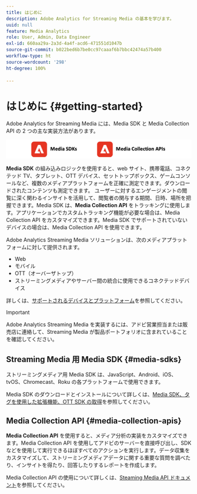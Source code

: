 ```yaml
---
title: はじめに
description: Adobe Analytics for Streaming Media の基本を学びます。
uuid: null
feature: Media Analytics
role: User, Admin, Data Engineer
exl-id: 660aa29a-2a3d-4a4f-acd6-471551d1047b
source-git-commit: b022bed6b7be0cc97caaaf6b7bbc42474a57b400
workflow-type: ht
source-wordcount: '298'
ht-degree: 100%

---
```


# はじめに {#getting-started}

Adobe Analytics for Streaming Media には、Media SDK と Media Collection API の 2 つの主な実装方法があります。

![メソッド](assets/getting-started2.png)

**Media SDK** の組み込みロジックを使用すると、web サイト、携帯電話、コネクテッド TV、タブレット、OTT デバイス、セットトップボックス、ゲームコンソールなど、複数のメディアプラットフォームを正確に測定できます。ダウンロードされたコンテンツも測定できます。 ユーザーに対するエンゲージメントの閲覧に深く関わるインサイトを活用して、閲覧者の関与する期間、日時、場所を把握できます。Media SDK は、**Media Collection API** をトラッキングに使用します。アプリケーションでカスタムトラッキング機能が必要な場合は、Media Collection API をカスタマイズできます。Media SDK でサポートされていないデバイスの場合は、Media Collection API を使用できます。

Adobe Analytics Streaming Media ソリューションは、次のメディアプラットフォームに対して提供されます。

* Web
* モバイル
* OTT（オーバーザトップ）
* ストリーミングメディアやサーバー間の統合に使用できるコネクテッドデバイス

詳しくは、[サポートされるデバイスとプラットフォーム](/help/getting-started/supported-devices.md)を参照してください。

>[!IMPORTANT]
>
>Adobe Analytics Streaming Media を実装するには、アドビ営業担当または販売店に連絡して、Streaming Media が製品ポートフォリオに含まれていることを確認してください。

## Streaming Media 用 Media SDK {#media-sdks}

ストリーミングメディア用 Media SDK は、JavaScript、Android、iOS、tvOS、Chromecast、Roku の各プラットフォームで使用できます。

Media SDK のダウンロードとインストールについて詳しくは、[Media SDK、タグを使用した拡張機能、OTT SDK の取得](/help/getting-started/download-sdks.md)を参照してください。


## Media Collection API {#media-collection-apis}

**Media Collection API** を使用すると、メディア分析の実装をカスタマイズできます。Media Collection API を使用してアドビのサーバーを直接呼び出し、SDK などを使用して実行できるほぼすべてのアクションを実行します。データ収集をカスタマイズして、ストリーミングメディアデータに関する重要な質問を調べたり、インサイトを得たり、回答したりするレポートを作成します。

Media Collection API の使用について詳しくは、[Steaming Media API ドキュメント](/help/implementation/media-collection-api/mc-api-overview.md)を参照してください。
